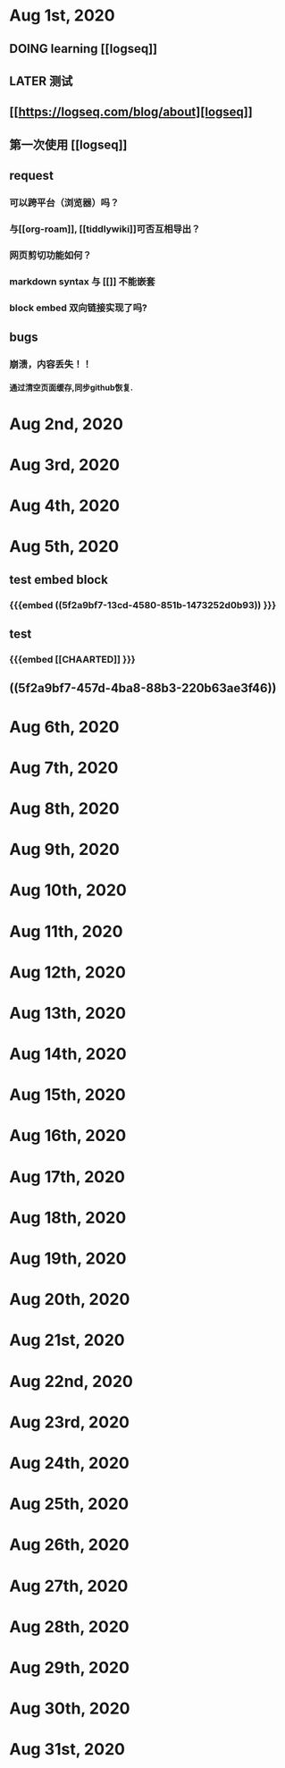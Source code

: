 # Aug 1st, 2020
## DOING learning [[logseq]]





## LATER 测试


## [[https://logseq.com/blog/about][logseq]]
## 
## 第一次使用 [[logseq]]
## request
### 可以跨平台（浏览器）吗？
### 与[[org-roam]], [[tiddlywiki]]可否互相导出？
### 网页剪切功能如何？
### markdown syntax 与 [[]] 不能嵌套
### block embed 双向链接实现了吗?
## bugs
### 崩溃，内容丢失！！
#### 通过清空页面缓存,同步github恢复.
# Aug 2nd, 2020
# Aug 3rd, 2020
# Aug 4th, 2020
# Aug 5th, 2020
## test embed block
### {{{embed ((5f2a9bf7-13cd-4580-851b-1473252d0b93)) }}}
#### 
## test
### {{{embed [[CHAARTED]] }}} 
## ((5f2a9bf7-457d-4ba8-88b3-220b63ae3f46)) 
## 
# Aug 6th, 2020
# Aug 7th, 2020
# Aug 8th, 2020
# Aug 9th, 2020
# Aug 10th, 2020
# Aug 11th, 2020
# Aug 12th, 2020
# Aug 13th, 2020
# Aug 14th, 2020
# Aug 15th, 2020
# Aug 16th, 2020
# Aug 17th, 2020
# Aug 18th, 2020
# Aug 19th, 2020
# Aug 20th, 2020
# Aug 21st, 2020
# Aug 22nd, 2020
# Aug 23rd, 2020
# Aug 24th, 2020
# Aug 25th, 2020
# Aug 26th, 2020
# Aug 27th, 2020
# Aug 28th, 2020
# Aug 29th, 2020
# Aug 30th, 2020
# Aug 31st, 2020